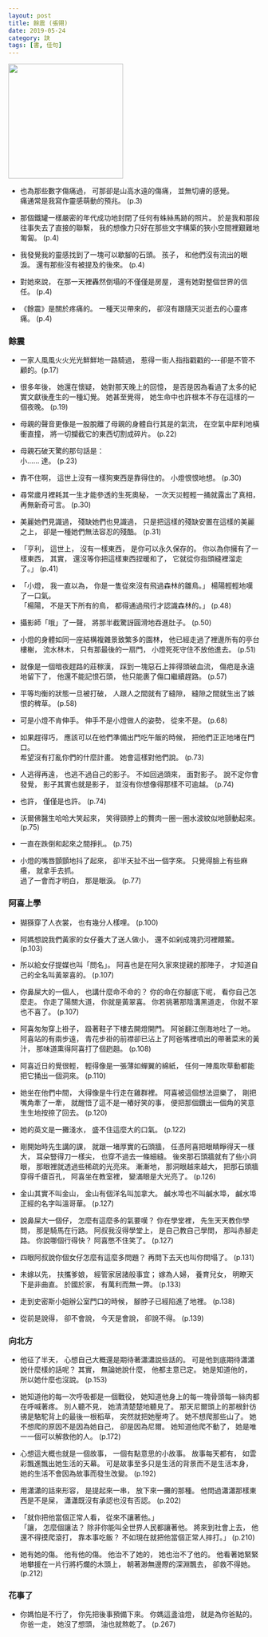 ```yaml
---
layout: post
title: 餘震 (張翎)
date: 2019-05-24
category: 訣
tags: [書, 佳句]
---
```


<img src="/blog/assets/images/2019/earthquake.jpg" style="width:230px"/>

- 也為那些數字傷痛過，
可那卻是山高水遠的傷痛，
並無切膚的感覺。<br />
痛通常是我寫作靈感萌動的預兆。 (p.3)

- 那個鐵罐一樣嚴密的年代成功地封閉了任何有蛛絲馬跡的照片。
於是我和那段往事失去了直接的聯繫，
我的想像力只好在那些文字構築的狹小空間裡艱難地匍匐。 (p.4)

<!--more-->

- 我發覺我的靈感找到了一塊可以歇腳的石頭。
孩子，
和他們沒有流出的眼淚。
還有那些沒有被提及的後來。 (p.4)

- 對她來說，
在那一天裡轟然倒塌的不僅僅是房屋，
還有她對整個世界的信任。 (p.4)

- 《餘震》是關於疼痛的。
一種天災帶來的，
卻沒有跟隨天災逝去的心靈疼痛。 (p.4)

### 餘震

- 一家人風風火火光光鮮鮮地一路騎過，
惹得一街人指指戳戳的---卻是不管不顧的。(p.17)

- 很多年後，
她還在懷疑，
她對那天晚上的回憶，
是否是因為看過了太多的紀實文獻後產生的一種幻覺。
她甚至覺得，
她生命中也許根本不存在這樣的一個夜晚。 (p.19)

- 母親的聲音更像是一股脫離了母親的身體自行其是的氣流，
在空氣中犀利地橫衝直撞，
將一切攔截它的東西切割成碎片。 (p.22)

- 母親石破天驚的那句話是：<br />
小...... 達。 (p.23)

- 靠不住啊，
這世上沒有一樣狗東西是靠得住的。
小燈恨恨地想。 (p.30)

- 尋常歲月裡耗其一生才能參透的生死奧秘，
一次天災輕輕一捅就露出了真相，
再無新奇可言。 (p.30)

- 美麗她們見識過，
殘缺她們也見識過，
只是把這樣的殘缺安置在這樣的美麗之上，
卻是一種她們無法容忍的殘酷。 (p.31)

- 「亨利，
這世上，
沒有一樣東西，
是你可以永久保存的。
你以為你擁有了一樣東西，
其實，
還沒等你把這樣東西捏暖和了，
它就從你指頭縫裡溜走了。」 (p.41)

- 「小燈，
我一直以為，
你是一隻從來沒有飛過森林的雛鳥。」
楊陽輕輕地嘆了一口氣。<br />
「楊陽，
不是天下所有的鳥，
都得通過飛行才認識森林的。」 (p.48)

- 攝影師「哦」了一聲，
將那半截驚訝圓滑地吞進肚子。 (p.50)

- 小燈的身體如同一座結構複雜景致繁多的園林，
他已經走過了裡邊所有的亭台樓榭，
流水林木，
只有那最後的一扇門，
小燈死死守住不放他進去。 (p.51)

- 就像是一個暗夜趕路的莊稼漢，
踩到一塊惡石上摔得頭破血流，
傷疤是永遠地留下了，
他還不能記恨石頭，
他只能裹了傷口繼續趕路。 (p.57)

- 平等均衡的狀態一旦被打破，
人跟人之間就有了縫隙，
縫隙之間就生出了嫉恨的稗草。 (p.58)

- 可是小燈不肯伸手。
伸手不是小燈做人的姿勢，
從來不是。 (p.68)

- 如果趕得巧，
應該可以在他們準備出門吃午飯的時候，
把他們正正地堵在門口。<br />
希望沒有打亂你們的什麼計畫。
她會這樣對他們說。 (p.73)

- 人逃得再遠，
也逃不過自己的影子。
不如回過頭來，
面對影子。
說不定你會發覺，
影子其實也就是影子，
並沒有你想像得那樣不可逾越。 (p.74)

- 也許，
僅僅是也許。 (p.74)

- 沃爾佛醫生哈哈大笑起來，
笑得頸脖上的贅肉一圈一圈水波紋似地顫動起來。 (p.75)

- 一直在跌倒和起來之間掙扎。 (p.75)

- 小燈的嘴唇顫顫地抖了起來，
卻半天扯不出一個字來。
只覺得臉上有些麻癢，
就拿手去抓。<br />
過了一會而才明白，
那是眼淚。 (p.77)

### 阿喜上學

- 猢猻穿了人衣裳，
也有幾分人樣哩。 (p.100)

- 阿媽想說我們黃家的女仔養大了送人做小，
還不如剁成塊扔河裡餵鱉。 (p.103)

- 所以給女仔提媒也叫「問名」。
阿喜也是在阿久家來提親的那陣子，
才知道自己的全名叫黃翠喜的。 (p.107)

- 你鼻屎大的一個人，
也講什麼命不命的？
你的命在你腳底下呢，
看你自己怎麼走。
你走了陽關大道，
你就是黃翠喜。
你若挑著那陰溝黑道走，
你就不翠也不喜了。 (p.107)

- 阿喜匆匆穿上褂子，
趿著鞋子下樓去開燈開門。
阿爸翻江倒海地吐了一地。
阿喜站的有兩步遠，
青花步褂的前襟卻已沾上了阿爸嘴裡噴出的帶著菜末的黃汁，
那味道熏得阿喜打了個趔趄。 (p.108)

- 阿喜近日的覺很輕，
輕得像是一張薄如蟬翼的綿紙，
任何一陣風吹草動都能把它捅出一個洞來。 (p.110)

- 她坐在他們中間，
大得像是牛行走在雞群裡。
阿喜被這個想法逗樂了，
剛把嘴角牽了一牽，
就醒悟了這不是一樁好笑的事，
便把那個鑽出一個角的笑意生生地按捺了回去。 (p.120)

- 她的英文是一攤淺水，
盛不住這麼大的口氣。 (p.122)

- 剛開始時先生講的課，
就跟一堵厚實的石頭牆，
任憑阿喜把眼睛睜得天一樣大，
耳朵豎得刀一樣尖，
也穿不過去一條細縫。
後來那石頭牆就有了些小洞眼，
那眼裡就透過些稀疏的光亮來。
漸漸地，
那洞眼越來越大，
把那石頭牆穿得千瘡百孔，
阿喜坐在教室裡，
變滿眼是大光亮了。 (p.126)

- 金山其實不叫金山，
金山有個洋名叫加拿大。
鹹水埠也不叫鹹水埠，
鹹水埠正經的名字叫溫哥華。 (p.127)

- 說鼻屎大一個仔，
怎麼有這麼多的氣要嘆？
你在學堂裡，
先生天天教你學問，
那是騎馬在行路。
阿叔我沒得學堂上，
是自己教自己學問，
那叫赤腳走路。
你說哪個行得快？
阿喜憋不住笑了。 (p.127)

- 四眼阿叔說你個女仔怎麼有這麼多問題？
再問下去天也叫你問塌了。 (p.131)

- 未嫁以先，
扶攜爹娘，
經管家居諸般事宜；
嫁為人婦，
養育兒女，
明瞭天下是非曲直。
於國於家，
有萬利而無一弊。 (p.133)

- 走到史密斯小姐辦公室門口的時候，
腳脖子已經陷進了地裡。 (p.138)

- 從前是說得，
卻不會說，
今天是會說，
卻說不得。 (p.139)

### 向北方

- 他征了半天，
心想自己大概還是期待著瀟瀟說些話的。
可是他到底期待瀟瀟說什麼樣的話呢？
其實，
無論她說什麼，
他都主意已定。
她是知道他的，
所以她什麼也沒說。 (p.153)

- 她知道他的每一次呼吸都是一個戰役，
她知道他身上的每一塊骨頭每一絲肉都在呼喊著疼。
別人聽不見，
她清清楚楚地聽見了。
那天尼爾頭上的那根針彷彿是駱駝背上的最後一根稻草，
突然就把她壓垮了。
她不想爬那些山了。
她不想爬的原因不是因為她自己，
卻是因為尼爾。
她知道他爬不動了，
她是唯一一個可以解救他的人。 (p.172)

- 心想這大概也就是一個故事，
一個有點意思的小故事。
故事每天都有，
如雲彩飄進飄出她生活的天幕。
可是故事至多只是生活的背景而不是生活本身，
她的生活不會因為故事而發生改變。 (p.192)

- 用瀟瀟的話來形容，
是提起來一串，
放下來一攤的那種。
他問過瀟瀟那樣東西是不是屎，
瀟瀟既沒有承認也沒有否認。 (p.202)

- 「就你把他當個正常人看，
從來不讓著他。」<br />
「讓，
怎麼個讓法？
除非你能叫全世界人民都讓著他。
將來到社會上去，
他還不得摸爬滾打，
靠本事吃飯？
不如現在就把他當個正常人摔打。」 (p.210)

- 她有她的傷。
他有他的傷。
他治不了她的，
她也治不了他的。
他看著她緊緊地攀援在一片行將朽爛的木頭上，
朝著渺無邊際的深淵飄去，
卻救不得她。 (p.212)

### 花事了

- 你媽怕是不行了，
你先把後事預備下來。
你媽這盞油燈，
就是為你爸點的。
你爸一走，
她沒了想頭，
油也就熬乾了。 (p.267)
